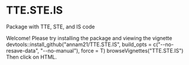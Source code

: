 # TTE.STE.IS
Package with TTE, STE, and IS code

Welcome! Please try installing the package and viewing the vignette
devtools::install_github("annam21/TTE.STE.IS", build_opts = c("--no-resave-data", "--no-manual"), force = T)
browseVignettes("TTE.STE.IS")
Then click on HTML. 